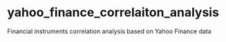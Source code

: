 # yahoo_finance_correlaiton_analysis
Financial instruments correlation analysis based on Yahoo Finance data
